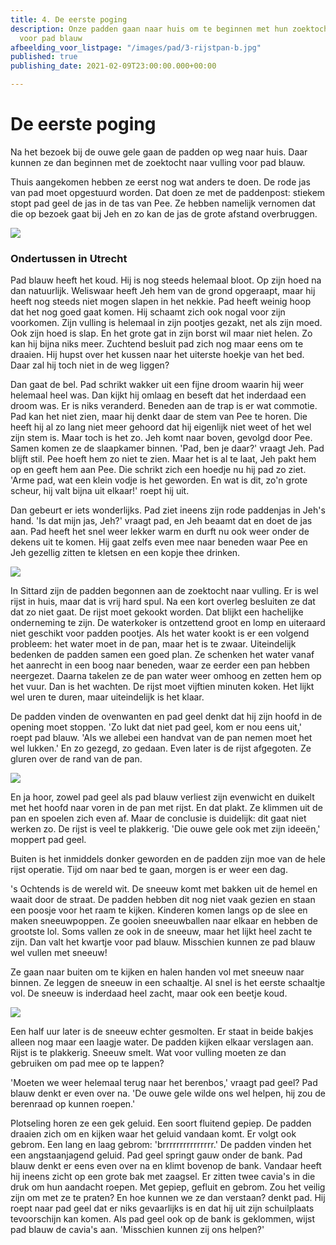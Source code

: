 ```yaml
---
title: 4. De eerste poging
description: Onze padden gaan naar huis om te beginnen met hun zoektocht naar vulling
  voor pad blauw
afbeelding_voor_listpage: "/images/pad/3-rijstpan-b.jpg"
published: true
publishing_date: 2021-02-09T23:00:00.000+00:00

---
```

# De eerste poging

Na het bezoek bij de ouwe gele gaan de padden op weg naar huis. Daar kunnen ze dan beginnen met de zoektocht naar vulling voor pad blauw.

Thuis aangekomen hebben ze eerst nog wat anders te doen. De rode jas van pad moet opgestuurd worden. Dat doen ze met de paddenpost: stiekem stopt pad geel de jas in de tas van Pee. Ze hebben namelijk vernomen dat die op bezoek gaat bij Jeh en zo kan de jas de grote afstand overbruggen.

![](/images/pad/1-pad-in-tas.jpg)

### Ondertussen in Utrecht

Pad blauw heeft het koud. Hij is nog steeds helemaal bloot. Op zijn hoed na dan natuurlijk. Weliswaar heeft Jeh hem van de grond opgeraapt, maar hij heeft nog steeds niet mogen slapen in het nekkie. Pad heeft weinig hoop dat het nog goed gaat komen. Hij schaamt zich ook nogal voor zijn voorkomen. Zijn vulling is helemaal in zijn pootjes gezakt, net als zijn moed. Ook zijn hoed is slap. En het grote gat in zijn borst wil maar niet helen. Zo kan hij bijna niks meer. Zuchtend besluit pad zich nog maar eens om te draaien. Hij hupst over het kussen naar het uiterste hoekje van het bed. Daar zal hij toch niet in de weg liggen?

Dan gaat de bel. Pad schrikt wakker uit een fijne droom waarin hij weer helemaal heel was. Dan kijkt hij omlaag en beseft dat het inderdaad een droom was. Er is niks veranderd. Beneden aan de trap is er wat commotie. Pad kan het niet zien, maar hij denkt daar de stem van Pee te horen. Die heeft hij al zo lang niet meer gehoord dat hij eigenlijk niet weet of het wel zijn stem is. Maar toch is het zo. Jeh komt naar boven, gevolgd door Pee. Samen komen ze de slaapkamer binnen. 'Pad, ben je daar?' vraagt Jeh. Pad blijft stil. Pee hoeft hem zo niet te zien. Maar het is al te laat, Jeh pakt hem op en geeft hem aan Pee. Die schrikt zich een hoedje nu hij pad zo ziet. 'Arme pad, wat een klein vodje is het geworden. En wat is dit, zo'n grote scheur, hij valt bijna uit elkaar!' roept hij uit.

Dan gebeurt er iets wonderlijks. Pad ziet ineens zijn rode paddenjas in Jeh's hand. 'Is dat mijn jas, Jeh?' vraagt pad, en Jeh beaamt dat en doet de jas aan. Pad heeft het snel weer lekker warm en durft nu ook weer onder de dekens uit te komen. Hij gaat zelfs even mee naar beneden waar Pee en Jeh gezellig zitten te kletsen en een kopje thee drinken.

![](/images/pad/2-pad-met-jas.jpg)

In Sittard zijn de padden begonnen aan de zoektocht naar vulling. Er is wel rijst in huis, maar dat is vrij hard spul. Na een kort overleg besluiten ze dat dat zo niet gaat. De rijst moet gekookt worden. Dat blijkt een hachelijke onderneming te zijn. De waterkoker is ontzettend groot en lomp en uiteraard niet geschikt voor padden pootjes. Als het water kookt is er een volgend probleem: het water moet in de pan, maar het is te zwaar. Uiteindelijk bedenken de padden samen een goed plan. Ze schenken het water vanaf het aanrecht in een boog naar beneden, waar ze eerder een pan hebben neergezet. Daarna takelen ze de pan water weer omhoog en zetten hem op het vuur. Dan is het wachten. De rijst moet vijftien minuten koken. Het lijkt wel uren te duren, maar uiteindelijk is het klaar.

De padden vinden de ovenwanten en pad geel denkt dat hij zijn hoofd in de opening moet stoppen. 'Zo lukt dat niet pad geel, kom er nou eens uit,' roept pad blauw. 'Als we allebei een handvat van de pan nemen moet het wel lukken.' En zo gezegd, zo gedaan. Even later is de rijst afgegoten. Ze gluren over de rand van de pan.

![](/images/pad/3-rijstpan-b.jpg)

En ja hoor, zowel pad geel als pad blauw verliest zijn evenwicht en duikelt met het hoofd naar voren in de pan met rijst. En dat plakt. Ze klimmen uit de pan en spoelen zich even af. Maar de conclusie is duidelijk: dit gaat niet werken zo. De rijst is veel te plakkerig. 'Die ouwe gele ook met zijn ideeën,' moppert pad geel.

Buiten is het inmiddels donker geworden en de padden zijn moe van de hele rijst operatie. Tijd om naar bed te gaan, morgen is er weer een dag.

's Ochtends is de wereld wit. De sneeuw komt met bakken uit de hemel en waait door de straat. De padden hebben dit nog niet vaak gezien en staan een poosje voor het raam te kijken. Kinderen komen langs op de slee en maken sneeuwpoppen. Ze gooien sneeuwballen naar elkaar en hebben de grootste lol. Soms vallen ze ook in de sneeuw, maar het lijkt heel zacht te zijn. Dan valt het kwartje voor pad blauw. Misschien kunnen ze pad blauw wel vullen met sneeuw!

Ze gaan naar buiten om te kijken en halen handen vol met sneeuw naar binnen. Ze leggen de sneeuw in een schaaltje. Al snel is het eerste schaaltje vol. De sneeuw is inderdaad heel zacht, maar ook een beetje koud.

![](/images/pad/4-pad-en-pad-in-de-sneeuw-a.jpg)

Een half uur later is de sneeuw echter gesmolten. Er staat in beide bakjes alleen nog maar een laagje water. De padden kijken elkaar verslagen aan. Rijst is te plakkerig. Sneeuw smelt. Wat voor vulling moeten ze dan gebruiken om pad mee op te lappen?

'Moeten we weer helemaal terug naar het berenbos,' vraagt pad geel? Pad blauw denkt er even over na. 'De ouwe gele wilde ons wel helpen, hij zou de berenraad op kunnen roepen.'

Plotseling horen ze een gek geluid. Een soort fluitend gepiep. De padden draaien zich om en kijken waar het geluid vandaan komt. Er volgt ook gebrom. Een lang en laag gebrom: 'brrrrrrrrrrrrrrr.' De padden vinden het een angstaanjagend geluid. Pad geel springt gauw onder de bank. Pad blauw denkt er eens even over na en klimt bovenop de bank. Vandaar heeft hij ineens zicht op een grote bak met zaagsel. Er zitten twee cavia's in die druk om hun aandacht roepen. Met gepiep, gefluit en gebrom. Zou het veilig zijn om met ze te praten? En hoe kunnen we ze dan verstaan? denkt pad. Hij roept naar pad geel dat er niks gevaarlijks is en dat hij uit zijn schuilplaats tevoorschijn kan komen. Als pad geel ook op de bank is geklommen, wijst pad blauw de cavia's aan. 'Misschien kunnen zij ons helpen?'